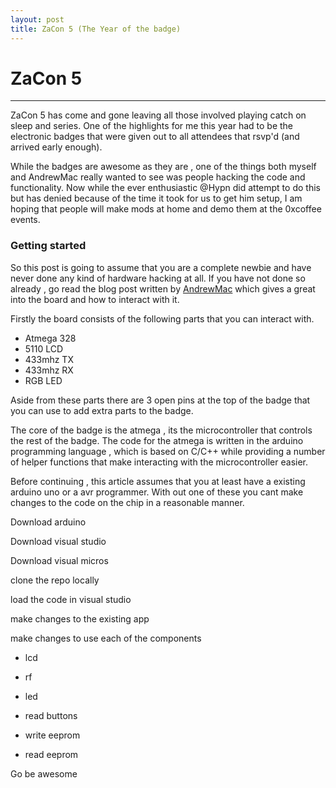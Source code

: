 ```yaml
---
layout: post
title: ZaCon 5 (The Year of the badge)
---
```


# ZaCon 5 
* * * 

ZaCon 5 has come and gone leaving all those involved playing catch on sleep and series.
One of the highlights for me this year had to be the electronic badges that were given
out to all attendees that rsvp'd (and arrived early enough).

While the badges are awesome as they are , one of the things both myself and AndrewMac
really wanted to see was people hacking the code and functionality. Now while the ever
enthusiastic @Hypn did attempt to do this but has denied because of the time it took
for us to get him setup, I am hoping that people will make mods at home and demo them 
at the 0xcoffee events.


### Getting started

So this post is going to assume that you are a complete newbie and have never done
any kind of hardware hacking at all. If you have not done so already , go read the
blog post written by [AndrewMac](http://andrewmohawk.com/2013/11/06/zacon-v-badge-sneak-peak/)
which gives a great into the board and how to interact with it.

Firstly the board consists of the following parts that you can interact with.

- Atmega 328
- 5110 LCD
- 433mhz TX
- 433mhz RX
- RGB LED

Aside from these parts there are 3 open pins at the top of the badge that you 
can use to add extra parts to the badge.

The core of the badge is the atmega , its the microcontroller that controls the rest 
of the badge. The code for the atmega is written in the arduino programming language , 
which is based on C/C++ while providing
a number of helper functions that make interacting with the microcontroller easier.

Before continuing , this article assumes that you at least have a existing arduino
uno or a avr programmer. With out one of these you cant make changes to the code
on the chip in a reasonable manner.


Download arduino

Download visual studio

Download visual micros

clone the repo locally

load the code in visual studio

make changes to the existing app

make changes to use each of the components

- lcd

- rf

- led 

- read buttons

- write eeprom

- read eeprom

Go be awesome
